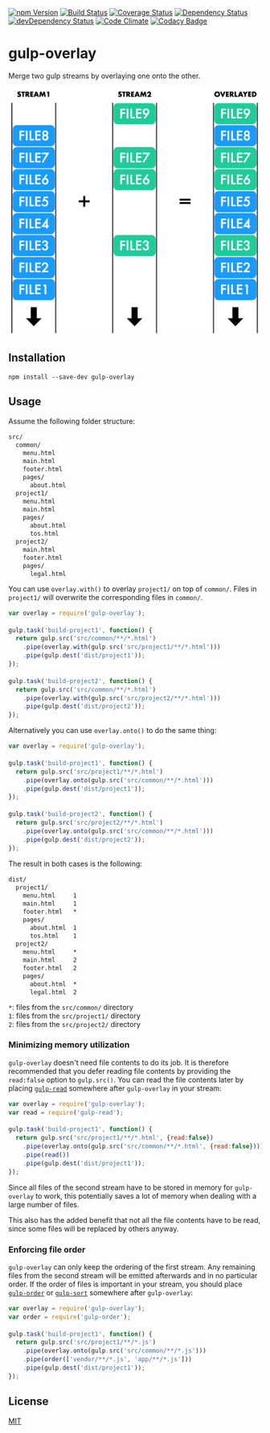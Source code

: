 [![npm Version](https://img.shields.io/npm/v/gulp-overlay.svg)](https://www.npmjs.com/package/gulp-overlay)
[![Build Status](https://travis-ci.org/svenschoenung/gulp-overlay.svg?branch=master)](https://travis-ci.org/svenschoenung/gulp-overlay)
[![Coverage Status](https://coveralls.io/repos/github/svenschoenung/gulp-overlay/badge.svg?branch=master)](https://coveralls.io/github/svenschoenung/gulp-overlay?branch=master)
[![Dependency Status](https://david-dm.org/svenschoenung/gulp-overlay.svg)](https://david-dm.org/svenschoenung/gulp-overlay)
[![devDependency Status](https://david-dm.org/svenschoenung/gulp-overlay/dev-status.svg)](https://david-dm.org/svenschoenung/gulp-overlay#info=devDependencies)
[![Code Climate](https://codeclimate.com/github/svenschoenung/gulp-overlay/badges/gpa.svg)](https://codeclimate.com/github/svenschoenung/gulp-overlay)
[![Codacy Badge](https://api.codacy.com/project/badge/Grade/8e9503cff73646f3abe1b7d557d357e1)](https://www.codacy.com/app/svenschoenung/gulp-overlay)

# gulp-overlay

Merge two gulp streams by overlaying one onto the other.

<img src="overlay.png" width="600" />

## Installation

```
npm install --save-dev gulp-overlay
```

## Usage

Assume the following folder structure:
 
```
src/
  common/
    menu.html
    main.html
    footer.html
    pages/
      about.html
  project1/
    menu.html
    main.html
    pages/
      about.html
      tos.html
  project2/
    main.html
    footer.html
    pages/
      legal.html
```

You can use `overlay.with()` to overlay `project1/` on top of `common/`. Files in `project1/` will overwrite the corresponding files in `common/`.

```javascript
var overlay = require('gulp-overlay');

gulp.task('build-project1', function() {
  return gulp.src('src/common/**/*.html')
    .pipe(overlay.with(gulp.src('src/project1/**/*.html')))
    .pipe(gulp.dest('dist/project1'));
});

gulp.task('build-project2', function() {
  return gulp.src('src/common/**/*.html')
    .pipe(overlay.with(gulp.src('src/project2/**/*.html')))
    .pipe(gulp.dest('dist/project2'));
});
```

Alternatively you can use `overlay.onto()` to do the same thing:

```javascript
var overlay = require('gulp-overlay');

gulp.task('build-project1', function() {
  return gulp.src('src/project1/**/*.html')
    .pipe(overlay.onto(gulp.src('src/common/**/*.html')))
    .pipe(gulp.dest('dist/project1'));
});

gulp.task('build-project2', function() {
  return gulp.src('src/project2/**/*.html')
    .pipe(overlay.onto(gulp.src('src/common/**/*.html')))
    .pipe(gulp.dest('dist/project2'));
});
```

The result in both cases is the following:

```
dist/
  project1/
    menu.html     1
    main.html     1
    footer.html   *
    pages/
      about.html  1
      tos.html    1
  project2/
    menu.html     *
    main.html     2
    footer.html   2
    pages/
      about.html  *
      legal.html  2
```
          
`*`: files from the `src/common/` directory  
`1`: files from the `src/project1/` directory  
`2`: files from the `src/project2/` directory

### Minimizing memory utilization

`gulp-overlay` doesn't need file contents to do its job. It is therefore recommended that you defer reading file contents by providing the `read:false` option to `gulp.src()`. You can read the file contents later by placing [`gulp-read`](http://github.com/svenschoenung/gulp-read) somewhere after `gulp-overlay` in your stream:

```javascript
var overlay = require('gulp-overlay');
var read = require('gulp-read');
  
gulp.task('build-project1', function() {
  return gulp.src('src/project1/**/*.html', {read:false})
    .pipe(overlay.onto(gulp.src('src/common/**/*.html', {read:false})))
    .pipe(read())
    .pipe(gulp.dest('dist/project1'));
});
```

Since all files of the second stream have to be stored in memory for `gulp-overlay` to work, this potentially saves a lot of memory when dealing with a large number of files.

This also has the added benefit that not all the file contents have to be read, since some files will be replaced by others anyway. 

### Enforcing file order

`gulp-overlay` can only keep the ordering of the first stream. Any remaining files from the second stream will be emitted afterwards and in no particular order. 
If the order of files is important in your stream, you should place [`gulp-order`](https://npmjs.com/package/gulp-order) or [`gulp-sort`](https://npmjs.com/package/gulp-sort) somewhere after `gulp-overlay`:

```javascript
var overlay = require('gulp-overlay');
var order = require('gulp-order');

gulp.task('build-project1', function() {
  return gulp.src('src/project1/**/*.js')
    .pipe(overlay.onto(gulp.src('src/common/**/*.js')))
    .pipe(order(['vendor/**/*.js', 'app/**/*.js']))
    .pipe(gulp.dest('dist/project1'));
});
```

## License

[MIT](LICENSE)
